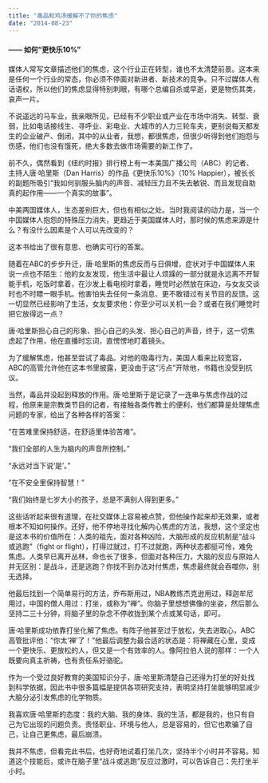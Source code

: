 ```yaml
---
title: "毒品和鸡汤缓解不了你的焦虑"
date: "2014-08-23"
---
```


#### —— 如何“更快乐10%”

媒体人常写文章描述他们的焦虑，这个行业正在转型，谁也不太清楚前景。这本来是任何一个行业的常态，你必须不停面对新进者、新技术的竞争。只不过媒体人有话语权，所以他们的焦虑显得特别刺眼，有哪个总编自杀或早逝，更是物伤其类，哀声一片。

不说遥远的马车业，我亲眼所见，已经有不少职业或产业在市场中消失、转型、衰弱，比如电话接线生、寻呼业、彩电业、大城市的人力三轮车夫，更别说每天都发生的企业破产、倒闭，其中的从业者，我想，都很焦虑，但很少听得到他们抱怨与伤感，他们也没有饿死，绝大多数去做市场需要的新工作了。

前不久，偶然看到《纽约时报》排行榜上有一本美国广播公司（ABC）的记者、主持人唐·哈里斯（Dan Harris）的作品《更快乐10%》（10% Happier），被长长的副题所吸引“我如何驯服头脑内的声音、减轻压力且不失去敏锐、而且发现自助真的起作用——一个真实的故事”。

中美两国媒体人，生态差别巨大，但也有相似之处。当时我阅读的动力是，当一个中国媒体人抱怨的特殊压力消失，更趋近于美国媒体人时，那时候的焦虑来源是什么？有没什么因素是个人可以先改变的？

这本书给出了很有意思、也确实可行的答案。

随着在ABC的步步升迁，唐·哈里斯的焦虑反而与日俱增，症状对于中国媒体人来说一点也不陌生：他的女友发现，他生活中最让人烦躁的一部分就是永远离不开智能手机，吃饭时拿着，在沙发上看电视时拿着，睡觉时必然放在床边，与女友交谈时也不时瞟一眼手机。他害怕失去任何一条消息、更不敢错过有关节目的反馈。这一切显然已经影响了生活，女友要求他：你至少可以关机一会？或者在我们睡觉时把它放得远一点？

唐·哈里斯担心自己的形象、担心自己的头发、担心自己的声音，终于，这一切焦虑起了作用，他在直播时忘词，直愣愣地盯着镜头。

为了缓解焦虑，他甚至尝试了毒品。对他的吸毒行为，美国人看来比较宽容，ABC的高管允许他在这本书里披露，更没由于这“污点”开除他，书籍也没受到抗议。

当然，毒品并没起到释放的作用。唐·哈里斯于是记录了一连串与焦虑作战的过程，他原来是宗教类节目的记者，有接触各类传教士的便利，他们都算是处理焦虑问题的专家，给出了各种各样的答案：

“在苦难里保持舒适，在舒适里体验苦难”。

“我们全部的人生为脑内的声音所控制。”

“永远对当下说‘是’。”

“在不安全里保持智慧！”

“我们始终是七岁大小的孩子，总是不满别人得到更多。”

这些话听起来很有道理，在社交媒体上容易被点赞，但他操作起来却无效果，或者根本不知如何操作。还好，他不停地寻找化解内心焦虑的方法，我想，这个坚定也是这本书的价值所在：人类的祖先，面对各种凶险，大脑形成的反应机制是“战斗或逃跑”（fight or flight），打得过就过，打不过就跑，两种状态都挺可怜，难免焦虑。人类早已离开丛林，命也长了很多，但面对各种压力，大脑的反应与原始人并无区别：是战斗，还是逃跑？你找不到办法对付焦虑，焦虑最终就会吞噬你，别无选择。

他最后找到一个简单易行的方法，乔布斯用过，NBA教练杰克逊用过，释迦牟尼用过，中国的僧人用过：打坐，或称为“禅”。你脑子里想想佛像的坐姿，然后那么坚持二三十分钟，将脑子里的杂念不停收拢到某个点或某句话，即可。

唐·哈里斯成功依靠打坐化解了焦虑。有阵子他甚至过于放松，失去进取心，ABC高管批评他：“你太‘禅’了！”他最后调整为最合适的状态是：将禅藏在心里，变成一个更快乐、更放松的人，但又是一个有效率的人。像阿拉伯人说的那样：一个人既要向真主祈祷，也有责任系好骆驼。

作为一个受过良好教育的美国知识分子，唐·哈里斯清楚自己还得为打坐的好处找到科学依据，因此书中很多篇幅是提供各项研究支持，表明坚持打坐能够明显减少大脑分泌引发焦虑的化学物质。

我喜欢唐·哈里斯的态度：我的大脑、我的身体、我的生活，都是我的，也只有自己为它出现的问题负责。责怪职业、环境与他人，总是容易的，但它也欺骗了自己，让自己更焦虑，最后崩溃。

我并不焦虑，但看完此书后，也好奇地试着打坐几次，坚持半个小时并不容易。知道这个技能后，或许在脑子里“战斗或逃跑”反应过激时，可以告诉自己：先打坐半小时。
